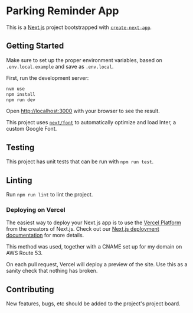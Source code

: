 # Parking Reminder App

This is a [Next.js](https://nextjs.org/) project bootstrapped with [`create-next-app`](https://github.com/vercel/next.js/tree/canary/packages/create-next-app).

## Getting Started

Make sure to set up the proper environment variables, based on `.env.local.example` and save as `.env.local`.

First, run the development server:

```bash
nvm use
npm install
npm run dev
```

Open [http://localhost:3000](http://localhost:3000) with your browser to see the result.

This project uses [`next/font`](https://nextjs.org/docs/basic-features/font-optimization) to automatically optimize and load Inter, a custom Google Font.

## Testing
This project has unit tests that can be run with `npm run test`.

## Linting
Run `npm run lint` to lint the project.

### Deploying on Vercel

The easiest way to deploy your Next.js app is to use the [Vercel Platform](https://vercel.com/new?utm_medium=default-template&filter=next.js&utm_source=create-next-app&utm_campaign=create-next-app-readme) from the creators of Next.js. Check out our [Next.js deployment documentation](https://nextjs.org/docs/deployment) for more details.

This method was used, together with a CNAME set up for my domain on AWS Route 53.

On each pull request, Vercel will deploy a preview of the site. Use this as a sanity check that nothing has broken.

## Contributing
New features, bugs, etc should be added to the project's project board.